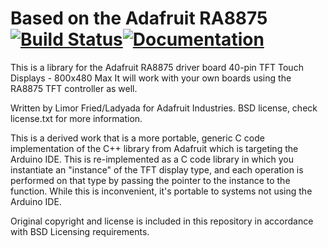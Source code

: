 # Based on the Adafruit RA8875 [![Build Status](https://github.com/adafruit/Adafruit_RA8875/workflows/Arduino%20Library%20CI/badge.svg)](https://github.com/adafruit/Adafruit_RA8875/actions)[![Documentation](https://github.com/adafruit/ci-arduino/blob/master/assets/doxygen_badge.svg)](http://adafruit.github.io/Adafruit_RA8875/html/index.html)

This is a library for the Adafruit RA8875 driver board 40-pin TFT Touch Displays - 800x480 Max
It will work with your own boards using the RA8875 TFT controller as well.

Written by Limor Fried/Ladyada  for Adafruit Industries. BSD license, check license.txt for more information. 

This is a derived work that is a more portable, generic C code implementation of the C++ library from Adafruit
which is targeting the Arduino IDE. This is re-implemented as a C code library in which you instantiate an
"instance" of the TFT display type, and each operation is performed on that type by passing the pointer to 
the instance to the function. While this is inconvenient, it's portable to systems not using the Arduino IDE.

Original copyright and license is included in this repository in accordance with BSD Licensing requirements.
